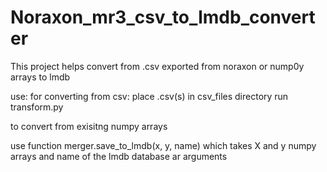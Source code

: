 # Noraxon_mr3_csv_to_lmdb_converter
This project helps convert from .csv exported from noraxon or nump0y arrays to lmdb

use:
for converting from csv:
place .csv(s) in csv_files directory
run transform.py

to convert from exisitng numpy arrays

use function merger.save_to_lmdb(x, y, name)
which takes X and y numpy arrays and name of the lmdb database ar arguments
